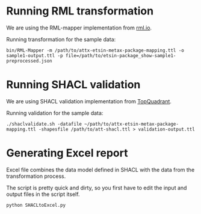# Running RML transformation

We are using the RML-mapper implementation from [rml.io](https://github.com/RMLio/RML-Mapper).

Running transformation for the sample data:

```
bin/RML-Mapper -m /path/to/attx-etsin-metax-package-mapping.ttl -o sample1-output.ttl -p file=/path/to/etsin-package_show-sample1-preprocessed.json
```

# Running SHACL validation

We are using SHACL validation implementation from [TopQuadrant](https://github.com/TopQuadrant/shacl).

Running validation for the sample data:

```
./shaclvalidate.sh -datafile ~/path/to/attx-etsin-metax-package-mapping.ttl -shapesfile /path/to/att-shacl.ttl > validation-output.ttl
```

# Generating Excel report

Excel file combines the data model defined in SHACL with the data from the transformation process.

The script is pretty quick and dirty, so you first have to edit the input and output files in the script itself.

```
python SHACLtoExcel.py
```
